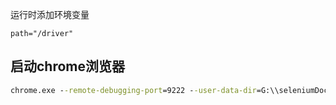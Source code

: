 运行时添加环境变量

```path="/driver" ```




## 启动chrome浏览器


```cmd
chrome.exe --remote-debugging-port=9222 --user-data-dir=G:\\seleniumDocument
```

